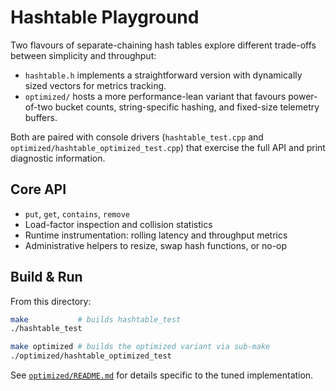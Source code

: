# Hashtable Playground

Two flavours of separate-chaining hash tables explore different trade-offs between simplicity and throughput:

- `hashtable.h` implements a straightforward version with dynamically sized vectors for metrics tracking.
- `optimized/` hosts a more performance-lean variant that favours power-of-two bucket counts, string-specific hashing, and fixed-size telemetry buffers.

Both are paired with console drivers (`hashtable_test.cpp` and `optimized/hashtable_optimized_test.cpp`) that exercise the full API and print diagnostic information.

## Core API

- `put`, `get`, `contains`, `remove`
- Load-factor inspection and collision statistics
- Runtime instrumentation: rolling latency and throughput metrics
- Administrative helpers to resize, swap hash functions, or no-op

## Build & Run

From this directory:

```sh
make           # builds hashtable_test
./hashtable_test

make optimized # builds the optimized variant via sub-make
./optimized/hashtable_optimized_test
```

See [`optimized/README.md`](optimized/README.md) for details specific to the tuned implementation.
